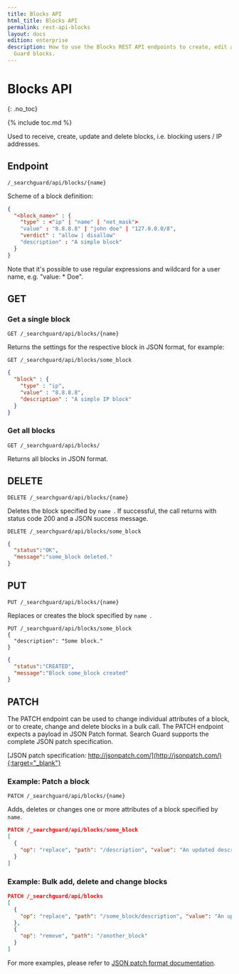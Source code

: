 ```yaml
---
title: Blocks API
html_title: Blocks API
permalink: rest-api-blocks
layout: docs
edition: enterprise
description: How to use the Blocks REST API endpoints to create, edit and delete Search
  Guard blocks.
---
```

<!---
Copyright 2022 floragunn GmbH
-->

# Blocks API
{: .no_toc}

{% include toc.md %}

Used to receive, create, update and delete blocks, i.e. blocking users / IP addresses.

## Endpoint

```
/_searchguard/api/blocks/{name}
```

Scheme of a block definition:
```json
{
  "<block_name>" : {
    "type" : <"ip" | "name" | "net_mask">
    "value" : "8.8.8.8" | "john doe" | "127.0.0.0/8",
    "verdict" : "allow | disallow"
    "description" : "A simple block"
  }
}
```

Note that it's possible to use regular expressions and wildcard for a user name, e.g. "value: * Doe".

## GET

### Get a single block

```
GET /_searchguard/api/blocks/{name}
```
Returns the settings for the respective block in JSON format, for example:

```
GET /_searchguard/api/blocks/some_block
```
```json
{
  "block" : {
    "type" : "ip",
    "value" : "8.8.8.8",
    "description" : "A simple IP block"
  }
}
```

### Get all blocks

```
GET /_searchguard/api/blocks/
```

Returns all blocks in JSON format.

## DELETE

```
DELETE /_searchguard/api/blocks/{name}
```

Deletes the block specified by `name `. If successful, the call returns with status code 200 and a JSON success message.

```
DELETE /_searchguard/api/blocks/some_block
```
```json
{
  "status":"OK",
  "message":"some_block deleted."
}
```

## PUT

```
PUT /_searchguard/api/blocks/{name}
```

Replaces or creates the block specified by `name `.

```
PUT /_searchguard/api/blocks/some_block
{
  "description": "Some block."
}
```

```json
{
  "status":"CREATED",
  "message":"Block some_block created"
}
```

## PATCH

The PATCH endpoint can be used to change individual attributes of a block, or to create, change and delete blocks in a bulk call. The PATCH endpoint expects a payload in JSON Patch format. Search Guard supports the complete JSON patch specification.

[JSON patch specification: http://jsonpatch.com/](http://jsonpatch.com/){:target="_blank"}

### Example: Patch a block

```
PATCH /_searchguard/api/blocks/{name}
```

Adds, deletes or changes one or more attributes of a block specified by `name`.

```json
PATCH /_searchguard/api/blocks/some_block
[ 
  { 
    "op": "replace", "path": "/description", "value": "An updated description"
  }
]
```

### Example: Bulk add, delete and change blocks

```json
PATCH /_searchguard/api/blocks
[ 
  { 
    "op": "replace", "path": "/some_block/description", "value": "An updated description" 
  },
  { 
    "op": "remove", "path": "/another_block"
  }
]
```

For more examples, please refer to [JSON patch format documentation](http://jsonpatch.com/).
